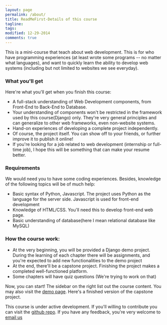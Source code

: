 ```yaml
---
layout: page
permalink: /about/
title: ReadMeFirst-Details of this course
tagline: 
tags: 
modified: 12-29-2014
comments: true
---
```


This is a mini-course that teach about web development. This is for who have programming experiences (at least wrote some programs -- no matter what languages), and want to quickly learn the ability to develop web systems (including but not limited to websites we see everyday). 

### What you'll get

Here're what you'll get when you finish this course:

*   A full-stack understanding of Web Development components, from Front-End to Back-End to Database.
*   Your understanding of components won't be restricted in the framework used by this course(Django) only. They're very general principles and can generalize to other web frameworks, even non-website systems.
*   Hand-on experiences of developing a complete project independently.
*   Of course, the project itself. You can show off to your friends, or further improve it to publish it online! 
*   If you're looking for a job related to web development (internship or full-time job), I hope this will be something that can make your resume better.

### Requirements

We would need you to have some coding experiences. Besides, knowledge of the following topics will be of much help:

*   Basic syntax of Python, Javascript. The project uses Python as the language for the server side. Javascript is used for front-end development
*   Knowledge of HTML/CSS. You'll need this to develop front-end web page.
*   Basic understanding of database(here I mean relational database like MySQL)

### How the course work:  

*   At the very beginning, you will be provided a Django demo project. During the learning of each chapter there will be assignments, and you're expected to add new functionalities to the demo project
*   At the end, there'll be a capstone project. Finishing the project makes a completed well-functioned platform.
*   Some chapters will have quiz questions (We're trying to work on that)

Now, you can start! The sidebar on the right list out the course content. You may also visit the [demo page](http://webdemo.zhangty.me/). Here's a finished version of the capstone project.

This course is under active development. If you'll willing to contribute you can visit the [github repo](https://github.com/WebCoursify/webcoursify.github.io). If you have any feedback, you're very welcome to [email us](mailto:{{site.email}})

